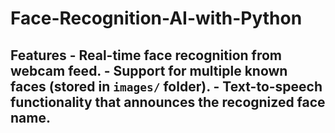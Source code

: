 # Face-Recognition-AI-with-Python
## Features - Real-time face recognition from webcam feed. - Support for multiple known faces (stored in `images/` folder). - Text-to-speech functionality that announces the recognized face name.
